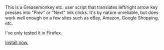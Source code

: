 
This is a Greasemonkey etc. user script that translates left/right arrow key
presses into "Prev" or "Next" link clicks. It's by nature unreliable, but does
work well enough on a few sites such as eBay, Amazon, Google Shopping, etc.

I've only tested it in Firefox.

<a href="https://raw.githubusercontent.com/jlevon/arrow-key-next/main/arrow-key-next.user.js">Install now.</a>
